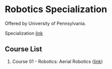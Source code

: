 # Robotics Specialization
Offered by University of Pennsylvania.

Specialization [link](https://www.coursera.org/specializations/robotics)

## Course List
1. Course 01 - Robotics: Aerial Robotics ([link](./C01%20-%20Aerial%20Robotics))

